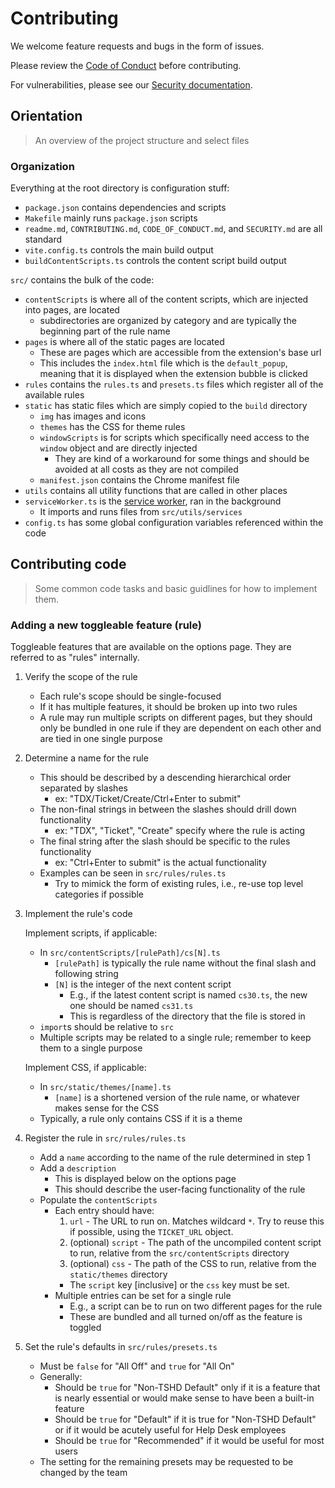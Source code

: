 # Contributing

We welcome feature requests and bugs in the form of issues.

Please review the [Code of Conduct](/CODE_OF_CONDUCT.md) before contributing.

For vulnerabilities, please see our [Security documentation](./SECURITY.md).

## Orientation

> An overview of the project structure and select files

### Organization

Everything at the root directory is configuration stuff:

- `package.json` contains dependencies and scripts
- `Makefile` mainly runs `package.json` scripts
- `readme.md`, `CONTRIBUTING.md`, `CODE_OF_CONDUCT.md`, and `SECURITY.md` are all standard
- `vite.config.ts` controls the main build output
- `buildContentScripts.ts` controls the content script build output

`src/` contains the bulk of the code:

- `contentScripts` is where all of the content scripts, which are injected into pages, are located
	- subdirectories are organized by category and are typically the beginning part of the rule name
- `pages` is where all of the static pages are located
	- These are pages which are accessible from the extension's base url
	- This includes the `index.html` file which is the `default_popup`, meaning that it is displayed when the extension bubble is clicked
- `rules` contains the `rules.ts` and `presets.ts` files which register all of the available rules
- `static` has static files which are simply copied to the `build` directory
	- `img` has images and icons
	- `themes` has the CSS for theme rules
	- `windowScripts` is for scripts which specifically need access to the `window` object and are directly injected
		- They are kind of a workaround for some things and should be avoided at all costs as they are not compiled
	- `manifest.json` contains the Chrome manifest file
- `utils` contains all utility functions that are called in other places
- `serviceWorker.ts` is the [service worker](https://developer.chrome.com/docs/workbox/service-worker-overview/), ran in the background
	- It imports and runs files from `src/utils/services`
- `config.ts` has some global configuration variables referenced within the code

## Contributing code

> Some common code tasks and basic guidlines for how to implement them.

### Adding a new toggleable feature (rule)

Toggleable features that are available on the options page.
They are referred to as "rules" internally.

1. Verify the scope of the rule

	- Each rule's scope should be single-focused
	- If it has multiple features, it should be broken up into two rules
	- A rule may run multiple scripts on different pages, but they should only be bundled in one rule if they are dependent on each other
	and are tied in one single purpose

2. Determine a name for the rule

	- This should be described by a descending hierarchical order separated by slashes
		- ex: "TDX/Ticket/Create/Ctrl+Enter to submit"
	- The non-final strings in between the slashes should drill down functionality
		- ex: "TDX", "Ticket", "Create" specify where the rule is acting
	- The final string after the slash should be specific to the rules functionality
		- ex: "Ctrl+Enter to submit" is the actual functionality
	- Examples can be seen in `src/rules/rules.ts`
		- Try to mimick the form of existing rules, i.e., re-use top level categories if possible

3. Implement the rule's code

	Implement scripts, if applicable:

	- In `src/contentScripts/[rulePath]/cs[N].ts`
		- `[rulePath]` is typically the rule name without the final slash and following string
		- `[N]` is the integer of the next content script
			- E.g., if the latest content script is named `cs30.ts`, the new one should be named `cs31.ts`
			- This is regardless of the directory that the file is stored in
	- `import`s should be relative to `src`
	- Multiple scripts may be related to a single rule; remember to keep them to a single purpose

	Implement CSS, if applicable:

	- In `src/static/themes/[name].ts`
		- `[name]` is a shortened version of the rule name, or whatever makes sense for the CSS
	- Typically, a rule only contains CSS if it is a theme

4. Register the rule in `src/rules/rules.ts`

	- Add a `name` according to the name of the rule determined in step 1
	- Add a `description`
		- This is displayed below on the options page
		- This should describe the user-facing functionality of the rule
	- Populate the `contentScripts`
		- Each entry should have:
			1. `url` - The URL to run on. Matches wildcard `*`. Try to reuse this if possible, using the `TICKET_URL` object.
			2. (optional) `script` - The path of the uncompiled content script to run, relative from the `src/contentScripts` directory
			3. (optional) `css` - The path of the CSS to run, relative from the `static/themes` directory
			- The `script` key [inclusive] or the `css` key must be set.
		- Multiple entries can be set for a single rule
			- E.g., a script can be to run on two different pages for the rule
			- These are bundled and all turned on/off as the feature is toggled

5. Set the rule's defaults in `src/rules/presets.ts`

	- Must be `false` for "All Off" and `true` for "All On"
	- Generally:
		- Should be `true` for "Non-TSHD Default" only if it is a feature that is nearly essential or would make sense to have been a built-in feature
		- Should be `true` for "Default" if it is true for "Non-TSHD Default" or if it would be acutely useful for Help Desk employees
		- Should be `true` for "Recommended" if it would be useful for most users
	- The setting for the remaining presets may be requested to be changed by the team
